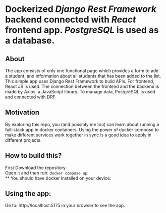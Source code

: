 # Dockerized _Django Rest Framework_ backend connected with _React_ frontend app. _PostgreSQL_ is used as a database.
## About
  The app consists of only one functional page which provides a form to add a student, and information about all students that has been added to the list.\
  This simple app uses Django Rest Framework to build APIs. For frontend, React JS is used. The connection between the frontend and the backend is made by Axios, a JavaScript library. To manage data, PostgreSQL is used and connected with DRF.
## Motivation
  By exploring this repo, you (and possibly me too) can learn about running a full-stack app in docker containers. Using the power of docker compose to make different services work together in sync is a good idea to apply in different projects. 
## How to build this?
First Download the repository.\
Open it and then run: `docker compose up`.\
** You should have docker installed on your device.
## Using the app:
  Go to: http://localhost:5175 in your browser to see the app.


